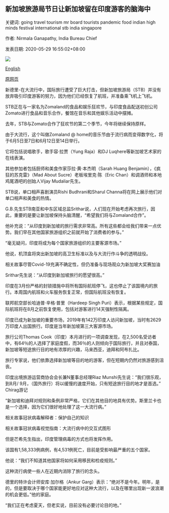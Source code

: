## 新加坡旅游局节日让新加坡留在印度游客的脑海中

关键词: going travel tourism mr board tourists pandemic food indian high minds festival international stb india singapore

作者: Nirmala Ganapathy, India Bureau Chief

发表日期: 2020-05-29 16:55:02+08:00

![](https://www.straitstimes.com/sites/default/files/styles/x_large/public/articles/2020/05/29/ab_sharul-rishi_290520.jpg?itok=yRucqVyZ)

[English](Singapore%20Tourism%20Board%20festival%20to%20keep%20Singapore%20in%20the%20minds%20of%20Indian%20tourists.md)

[原网页](https://www.straitstimes.com/asia/south-asia/singapore-tourism-board-festival-to-keep-singapore-in-the-minds-of-indian-tourists)

新德里-在大流行中，国际旅行遭受了巨大打击，但新加坡旅游局（STB）并没有放弃吸引印度游客的努力，因为他们已经恢复了航班，并准备乘飞机上飞机。

STB正在与一家名为Zomaland的食品和娱乐狂欢节，与印度食品配送初创公司Zomato进行食品和音乐合作，餐馆在音乐和其他娱乐活动中摆摊。

去年，STB与Zomato合作了狂欢节的第二个季节，今年将继续保持原样。

由于大流行，这个叫做Zomaland @ home的音乐节由于流行病而变得数字化，将于6月5日至7日和6月12日至14日举行。

它将包括说唱歌手，歌手容·拉贾（Yung Raja）和DJ Luqhere等新加坡艺术家的在线表演。

其他参加者包括厨师和美食作家莎拉·黄·本杰明（Sarah Huang Benjamin），《疯狂的苏克雷》（Mad About Sucre）老板埃里克·陈（Eric Chan）和调酒师和本地鸡尾酒吧的创始人Vijay Mudaliar先生。

STB说，单口相声喜剧演员Rishi Budhrani和Sharul Channa将在网上展示他们对单口相声和美食的热情。

G.B.先生STB南亚和中东区域总监Srithar说，人们现在开始考虑再次旅行，因此，重要的是要让新加坡保持头脑清醒，“希望我们将与Zomaland合作”。

他补充说：“从印度到新加坡的旅行需求非常高。所有这些都会给我们带来一点优势。我们早在其他国家旅游组织之前就开始了消费者的参与。”

“毫无疑问，印度将成为每个国家旅游组织的主要客源市场。”

他说，机顶盒将突出新加坡的高卫生标准以及与大流行作斗争的透明战役。

相关故事尽管Covid-19充满不确定性，但仍准备与现场观众为新加坡大奖赛加油

Srithar先生说：“从印度到新加坡旅行的愿望很高。”

印度在3月份严格的封锁措施中将所有国际航班停飞，这也停止了该国境内的旅行。本周国内航班和火车服务恢复正常，但国际航班没有恢复。

联邦航空部长哈迪普·辛格·普里（Hardeep Singh Puri）表示，根据某些规定，国际航班将在8月之前恢复使用，包括对游客进行14天强制性隔离。

印度已成为新加坡的重要市场，2019年有142万印度人访问新加坡，当时有2629万印度人出国旅行。印度是当年新加坡第三大客源市场。

旅行公司Thomas Cook（印度）本月进行的一项调查发现，在2,500名受访者中，有64％的人选择了家庭度假，而36％的人则倾向于国际旅行，并且对泰国，新加坡等短途旅行目的地有浓厚的兴趣，马来西亚，迪拜和阿布扎比。

旅行专家说，他们依靠选择新加坡等目的地的游客，但在短期内仍然对旅游感到沮丧。

印度出境旅游运营商协会会长兼N董事总经理Riaz Munshi先生说：“我们很乐观，到8月/ 9月，（国外旅行）将以缓慢的速度开始，只有短途旅行目的地才是首选。” Chirag游记

“新加坡和迪拜对规则和条例非常严格，它们在其他目的地具有优势。斯里兰卡也是一个选择，因为它们很好地处理了这一大流行病。”

相关故事冠状病毒解释者：保护自己的知识

相关故事冠状病毒视觉指南：大流行病中的交互式图形

但是芒希先生指出，印度管理病毒的方式也将发挥作用。

该国有1,58,333例病例，有4,531例死亡，目前是受影响最严重的五个国家。

他说：“我们不知道其他国家将如何采用移民和检疫规则。”

这种流行病使一些人在近期内消除了旅行的念头。

德里的特许会计师安库·加尔格（Ankur Garg）表示：“绝对不是今年。明年，是的，但是要取决于哪个国家能更好地应对这种大流行，以及在哪里出现新一波浪潮的机会更低。”他的家庭。

“我们正在考虑夏天，但老实说，目前没有必要讨论目的地。”